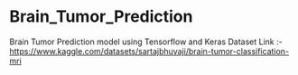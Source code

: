 # Brain_Tumor_Prediction
Brain Tumor Prediction model using Tensorflow and Keras
Dataset Link :- https://www.kaggle.com/datasets/sartajbhuvaji/brain-tumor-classification-mri

